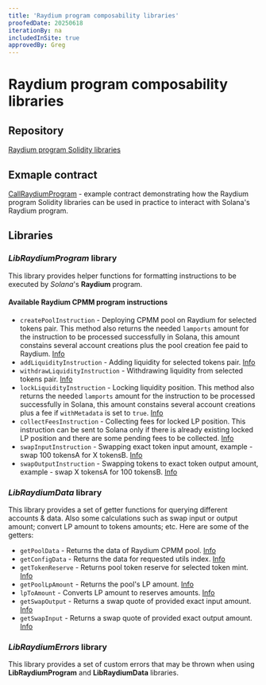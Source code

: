 ```yaml
---
title: 'Raydium program composability libraries'
proofedDate: 20250618
iterationBy: na
includedInSite: true
approvedBy: Greg
---
```


# Raydium program composability libraries

## Repository

[Raydium program Solidity libraries](https://github.com/neonevm/neon-contracts/blob/dev/solidity-composability-libraries/contracts/composability/libraries/raydium-program/README.md)

## Exmaple contract
[CallRaydiumProgram](https://github.com/neonevm/neon-contracts/blob/dev/solidity-composability-libraries/contracts/composability/CallRaydiumProgram.sol) - example contract demonstrating how the Raydium program Solidity libraries can be used in practice to interact with Solana's Raydium program.

## Libraries

### _LibRaydiumProgram_ library
This library provides helper functions for formatting instructions to be executed by _Solana_'s **Raydium** 
program.

#### Available Raydium CPMM program instructions
* `createPoolInstruction` - Deploying CPMM pool on Raydium for selected tokens pair. This method also returns the needed `lamports` amount for the instruction to be processed successfully in Solana, this amount constains several account creations plus the pool creation fee paid to Raydium. [Info](https://github.com/neonevm/neon-contracts/blob/dev/solidity-composability-libraries/contracts/composability/libraries/raydium-program/LibRaydiumProgram.sol#L30)
* `addLiquidityInstruction` - Adding liquidity for selected tokens pair. [Info](https://github.com/neonevm/neon-contracts/blob/dev/solidity-composability-libraries/contracts/composability/libraries/raydium-program/LibRaydiumProgram.sol#L152)
* `withdrawLiquidityInstruction` - Withdrawing liquidity from selected tokens pair. [Info](https://github.com/neonevm/neon-contracts/blob/dev/solidity-composability-libraries/contracts/composability/libraries/raydium-program/LibRaydiumProgram.sol#L246)
* `lockLiquidityInstruction` - Locking liquidity position. This method also returns the needed `lamports` amount for the instruction to be processed successfully in Solana, this amount constains several account creations plus a fee if `withMetadata` is set to `true`. [Info](https://github.com/neonevm/neon-contracts/blob/dev/solidity-composability-libraries/contracts/composability/libraries/raydium-program/LibRaydiumProgram.sol#L331)
* `collectFeesInstruction` - Collecting fees for locked LP position. This instruction can be sent to Solana only if there is already existing locked LP position and there are some pending fees to be collected. [Info](https://github.com/neonevm/neon-contracts/blob/dev/solidity-composability-libraries/contracts/composability/libraries/raydium-program/LibRaydiumProgram.sol#L460)
* `swapInputInstruction` - Swapping exact token input amount, example - swap 100 tokensA for X tokensB. [Info](https://github.com/neonevm/neon-contracts/blob/dev/solidity-composability-libraries/contracts/composability/libraries/raydium-program/LibRaydiumProgram.sol#L559)
* `swapOutputInstruction` - Swapping tokens to exact token output amount, example - swap X tokensA for 100 tokensB. [Info](https://github.com/neonevm/neon-contracts/blob/dev/solidity-composability-libraries/contracts/composability/libraries/raydium-program/LibRaydiumProgram.sol#L605)

### _LibRaydiumData_ library
This library provides a set of getter functions for querying different accounts & data. Also some calculations such as swap input or output amount; convert LP amount to tokens amounts; etc. Here are some of the getters:
* `getPoolData` - Returns the data of Raydium CPMM pool. [Info](https://github.com/neonevm/neon-contracts/blob/dev/solidity-composability-libraries/contracts/composability/libraries/raydium-program/LibRaydiumData.sol#L150)
* `getConfigData` - Returns the data for requested utils index. [Info](https://github.com/neonevm/neon-contracts/blob/dev/solidity-composability-libraries/contracts/composability/libraries/raydium-program/LibRaydiumData.sol#L173)
* `getTokenReserve` - Returns pool token reserve for selected token mint. [Info](https://github.com/neonevm/neon-contracts/blob/dev/solidity-composability-libraries/contracts/composability/libraries/raydium-program/LibRaydiumData.sol#L194)
* `getPoolLpAmount` - Returns the pool's LP amount. [Info](https://github.com/neonevm/neon-contracts/blob/dev/solidity-composability-libraries/contracts/composability/libraries/raydium-program/LibRaydiumData.sol#L199)
* `lpToAmount` - Converts LP amount to reserves amounts. [Info](https://github.com/neonevm/neon-contracts/blob/dev/solidity-composability-libraries/contracts/composability/libraries/raydium-program/LibRaydiumData.sol#L204)
* `getSwapOutput` - Returns a swap quote of provided exact input amount. [Info](https://github.com/neonevm/neon-contracts/blob/dev/solidity-composability-libraries/contracts/composability/libraries/raydium-program/LibRaydiumData.sol#L224)
* `getSwapInput` - Returns a swap quote of provided exact output amount. [Info](https://github.com/neonevm/neon-contracts/blob/dev/solidity-composability-libraries/contracts/composability/libraries/raydium-program/LibRaydiumData.sol#L240)


### _LibRaydiumErrors_ library
This library provides a set of custom errors that may be thrown when using **LibRaydiumProgram** and **LibRaydiumData** libraries.
